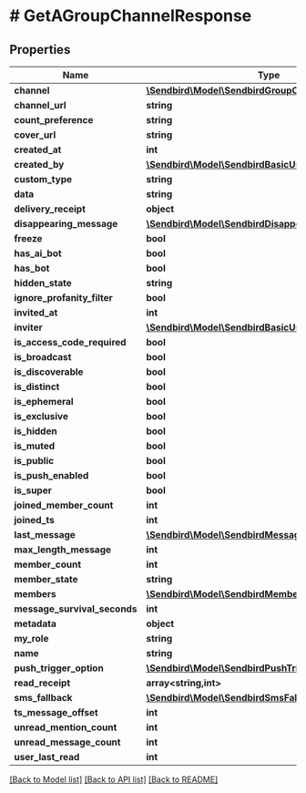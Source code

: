 # # GetAGroupChannelResponse

## Properties

Name | Type | Description | Notes
------------ | ------------- | ------------- | -------------
**channel** | [**\Sendbird\Model\SendbirdGroupChannelDetailChannel**](SendbirdGroupChannelDetailChannel.md) |  | [optional]
**channel_url** | **string** |  |
**count_preference** | **string** |  | [optional]
**cover_url** | **string** |  | [optional]
**created_at** | **int** |  | [optional]
**created_by** | [**\Sendbird\Model\SendbirdBasicUserInfo**](SendbirdBasicUserInfo.md) |  | [optional]
**custom_type** | **string** |  | [optional]
**data** | **string** |  | [optional]
**delivery_receipt** | **object** |  | [optional]
**disappearing_message** | [**\Sendbird\Model\SendbirdDisappearingMessage**](SendbirdDisappearingMessage.md) |  | [optional]
**freeze** | **bool** |  | [optional]
**has_ai_bot** | **bool** |  | [optional]
**has_bot** | **bool** |  | [optional]
**hidden_state** | **string** |  | [optional]
**ignore_profanity_filter** | **bool** |  | [optional]
**invited_at** | **int** |  | [optional]
**inviter** | [**\Sendbird\Model\SendbirdBasicUserInfo**](SendbirdBasicUserInfo.md) |  | [optional]
**is_access_code_required** | **bool** |  | [optional]
**is_broadcast** | **bool** |  | [optional]
**is_discoverable** | **bool** |  | [optional]
**is_distinct** | **bool** |  | [optional]
**is_ephemeral** | **bool** |  | [optional]
**is_exclusive** | **bool** |  | [optional]
**is_hidden** | **bool** |  | [optional]
**is_muted** | **bool** |  | [optional]
**is_public** | **bool** |  | [optional]
**is_push_enabled** | **bool** |  | [optional]
**is_super** | **bool** |  | [optional]
**joined_member_count** | **int** |  | [optional]
**joined_ts** | **int** |  | [optional]
**last_message** | [**\Sendbird\Model\SendbirdMessageResponse**](SendbirdMessageResponse.md) |  | [optional]
**max_length_message** | **int** |  | [optional]
**member_count** | **int** |  | [optional]
**member_state** | **string** |  | [optional]
**members** | [**\Sendbird\Model\SendbirdMember[]**](SendbirdMember.md) |  | [optional]
**message_survival_seconds** | **int** |  | [optional]
**metadata** | **object** |  | [optional]
**my_role** | **string** |  | [optional]
**name** | **string** |  | [optional]
**push_trigger_option** | [**\Sendbird\Model\SendbirdPushTriggerOption**](SendbirdPushTriggerOption.md) |  | [optional]
**read_receipt** | **array<string,int>** |  | [optional]
**sms_fallback** | [**\Sendbird\Model\SendbirdSmsFallback**](SendbirdSmsFallback.md) |  | [optional]
**ts_message_offset** | **int** |  | [optional]
**unread_mention_count** | **int** |  | [optional]
**unread_message_count** | **int** |  | [optional]
**user_last_read** | **int** |  | [optional]

[[Back to Model list]](../../README.md#models) [[Back to API list]](../../README.md#endpoints) [[Back to README]](../../README.md)
